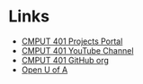 # Links

* [CMPUT 401 Projects Portal](https://cmput401.ca/)
* [CMPUT 401 YouTube Channel](https://www.youtube.com/channel/UCmKhG9HEMgzaUfdBcyv2nBA/featured)
* [CMPUT 401 GitHub org](https://github.com/UAlberta-CMPUT401)
* [Open U of A](https://github.com/open-uofa)